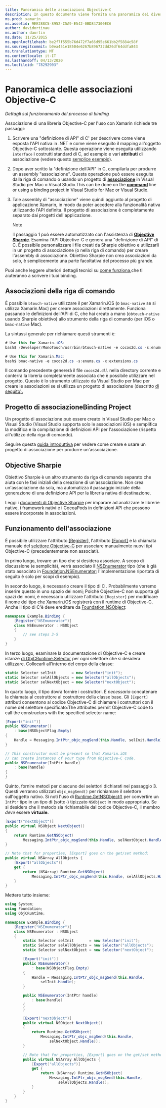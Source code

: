 ```yaml
---
title: Panoramica delle associazioni Objective-C
description: In questo documento viene fornita una panoramica dei diversi modi per creare associazioni C , per il codice Objective-C, incluse le associazioni della riga di comando, i progetti di associazione e Sharpie obiettivo. Viene inoltre illustrato il funzionamento dell'associazione.
ms.prod: xamarin
ms.assetid: 9EE288C5-8952-C5A9-E542-0BD847300EC6
author: davidortinau
ms.author: daortin
ms.date: 11/25/2015
ms.openlocfilehash: be2f7f555b76d472f7a66d95e661bb2f5884c58f
ms.sourcegitcommit: b0ea451e18504e6267b896732dd26df64ddfa843
ms.translationtype: MT
ms.contentlocale: it-IT
ms.lasthandoff: 04/13/2020
ms.locfileid: "78292903"
---
```

# <a name="overview-of-objective-c-bindings"></a>Panoramica delle associazioni Objective-C

_Dettagli sul funzionamento del processo di binding_

Associazione di una libreria Objective-C per l'uso con Xamarin richiede tre passaggi:

1. Scrivere una "definizione di API" di C' per descrivere come viene esposta l'API nativa in .NET e come viene eseguito il mapping all'oggetto Objective-C sottostante. Questa operazione viene eseguita utilizzando `interface` i costrutti standard di C, ad esempio e vari **attributi** di associazione (vedere questo [semplice esempio](~/cross-platform/macios/binding/objective-c-libraries.md#Binding_an_API)).

2. Dopo aver scritto la "definizione dell'API" in C, compilarla per produrre un assembly "associazione". Questa operazione può essere eseguita dalla riga di comando o usando un progetto di [**associazione**](#bindingproject) in Visual Studio per Mac o Visual Studio.This can be done on the [**command**](#commandline) line or using a binding project in Visual Studio for Mac or Visual Studio.

3. Tale assembly di "associazione" viene quindi aggiunto al progetto di applicazione Xamarin, in modo da poter accedere alla funzionalità nativa utilizzando l'API definita.
   Il progetto di associazione è completamente separato dai progetti dell'applicazione.

   > [!NOTE]
   > Il passaggio 1 può essere automatizzato con l'assistenza di [**Objective Sharpie**](#objectivesharpie). Esamina l'API Objective-C e genera una "definizione di API" di C. È possibile personalizzare i file creati da Sharpie obiettivo e utilizzarli in un progetto di associazione (o nella riga di comando) per creare l'assembly di associazione. Obiettivo Sharpie non crea associazioni da solo, è semplicemente una parte facoltativa del processo più grande.

Puoi anche leggere ulteriori dettagli tecnici su [come funziona,](#howitworks)che ti aiuteranno a scrivere i tuoi binding.

<a name="Command_Line_Bindings" /><a name="commandline" />

## <a name="command-line-bindings"></a>Associazioni della riga di comando

È possibile `btouch-native` utilizzare il per Xamarin.iOS (o `bmac-native` se si utilizza Xamarin.Mac) per creare associazioni direttamente. Funziona passando le definizioni dell'API di C, che hai creato a mano (o`btouch-native` usando Sharpie obiettivo) allo strumento della riga di comando (per iOS o `bmac-native` Mac).

La sintassi generale per richiamare questi strumenti è:

```csharp
# Use this for Xamarin.iOS:
bash$ /Developer/MonoTouch/usr/bin/btouch-native -e cocos2d.cs -s:enums.cs -x:extensions.cs
```

```csharp
# Use this for Xamarin.Mac:
bash$ bmac-native -e cocos2d.cs -s:enums.cs -x:extensions.cs
```

Il comando precedente genererà il file `cocos2d.dll` nella directory corrente e conterrà la libreria completamente associata che è possibile utilizzare nel progetto. Questo è lo strumento utilizzato da Visual Studio per Mac per creare le associazioni se si utilizza un progetto di associazione (descritto [di seguito).](#bindingproject)

<a name="bindingproject" />

## <a name="binding-project"></a>Progetto di associazioneBinding Project

Un progetto di associazione può essere creato in Visual Studio per Mac o Visual Studio (Visual Studio supporta solo le associazioni iOS) e semplifica la modifica e la compilazione di definizioni API per l'associazione (rispetto all'utilizzo della riga di comando).

Seguire questa [guida introduttiva](~/cross-platform/macios/binding/objective-c-libraries.md#Getting_Started) per vedere come creare e usare un progetto di associazione per produrre un'associazione.

<a name="objectivesharpie" />

## <a name="objective-sharpie"></a>Objective Sharpie

Obiettivo Sharpie è un altro strumento da riga di comando separato che aiuta con le fasi iniziali della creazione di un'associazione. Non crea un'associazione da sola, ma automatizza il passaggio iniziale della generazione di una definizione API per la libreria nativa di destinazione.

Leggi i [documenti di Objective Sharpie](~/cross-platform/macios/binding/objective-sharpie/index.md) per imparare ad analizzare le librerie native, i framework nativi e i CocoaPods in definizioni API che possono essere incorporate in associazioni.

<a name="howitworks" />

## <a name="how-binding-works"></a>Funzionamento dell'associazione

È possibile utilizzare l'attributo [[Register],](xref:Foundation.RegisterAttribute) l'attributo [[Export]](xref:Foundation.ExportAttribute) e la chiamata manuale del [selettore Objective-C](~/ios/internals/objective-c-selectors.md) per associare manualmente nuovi tipi Objective-C (precedentemente non associati).

In primo luogo, trovare un tipo che si desidera associare. A scopo di discussione (e semplicità), verrà associato il [NSEnumerator](https://developer.apple.com/documentation/foundation/nsenumerator) tipo (che è già stato associato in [Foundation.NSEnumerator](xref:Foundation.NSEnumerator); l'implementazione riportata di seguito è solo per scopi di esempio).

In secondo luogo, è necessario creare il tipo di C . Probabilmente vorremo inserire questo in uno spazio dei nomi; Poiché Objective-C non supporta gli spazi dei nomi, è necessario utilizzare l'attributo `[Register]` per modificare il nome del tipo che Xamarin.iOS registrerà con il runtime di Objective-C. Anche il tipo di C'è deve ereditare da [Foundation.NSObject](xref:Foundation.NSObject):

```csharp
namespace Example.Binding {
    [Register("NSEnumerator")]
    class NSEnumerator : NSObject
    {
        // see steps 3-5
    }
}
```

In terzo luogo, esaminare la documentazione di Objective-C e creare istanze [di ObjCRuntime.Selector](xref:ObjCRuntime.Selector) per ogni selettore che si desidera utilizzare. Collocarli all'interno del corpo della classe:

```csharp
static Selector selInit       = new Selector("init");
static Selector selAllObjects = new Selector("allObjects");
static Selector selNextObject = new Selector("nextObject");
```

In quarto luogo, il tipo dovrà fornire i costruttori. È *necessario* concatenare la chiamata al costruttore al costruttore della classe base. Gli `[Export]` attributi consentono al codice Objective-C di chiamare i costruttori con il nome del selettore specificato:The attributes permit Objective-C code to call the constructors with the specified selector name:

```csharp
[Export("init")]
public NSEnumerator()
    : base(NSObjectFlag.Empty)
{
    Handle = Messaging.IntPtr_objc_msgSend(this.Handle, selInit.Handle);
}
```

```csharp
// This constructor must be present so that Xamarin.iOS
// can create instances of your type from Objective-C code.
public NSEnumerator(IntPtr handle)
    : base(handle)
{
}
```

Quinto, fornire metodi per ciascuno dei selettori dichiarati nel passaggio 3. Questi verranno utilizzati `objc_msgSend()` per richiamare il selettore sull'oggetto nativo. Si noti l'uso di [Runtime.GetNSObject()](xref:ObjCRuntime.Runtime.GetNSObject*) per convertire un `IntPtr` tipo in un tipo di (sotto-) tipizzato `NSObject` in modo appropriato. Se si desidera che il metodo sia richiamabile dal codice Objective-C, il membro *deve* essere **virtuale.**

```csharp
[Export("nextObject")]
public virtual NSObject NextObject()
{
    return Runtime.GetNSObject(
        Messaging.IntPtr_objc_msgSend(this.Handle, selNextObject.Handle));
}
```

```csharp
// Note that for properties, [Export] goes on the get/set method:
public virtual NSArray AllObjects {
    [Export("allObjects")]
    get {
        return (NSArray) Runtime.GetNSObject(
            Messaging.IntPtr_objc_msgSend(this.Handle, selAllObjects.Handle));
    }
}
```

Mettere tutto insieme:

```csharp
using System;
using Foundation;
using ObjCRuntime;

namespace Example.Binding {
    [Register("NSEnumerator")]
    class NSEnumerator : NSObject
    {
        static Selector selInit       = new Selector("init");
        static Selector selAllObjects = new Selector("allObjects");
        static Selector selNextObject = new Selector("nextObject");

        [Export("init")]
        public NSEnumerator()
            : base(NSObjectFlag.Empty)
        {
            Handle = Messaging.IntPtr_objc_msgSend(this.Handle,
                selInit.Handle);
        }

        public NSEnumerator(IntPtr handle)
            : base(handle)
        {
        }

        [Export("nextObject")]
        public virtual NSObject NextObject()
        {
            return Runtime.GetNSObject(
                Messaging.IntPtr_objc_msgSend(this.Handle,
                    selNextObject.Handle));
        }

        // Note that for properties, [Export] goes on the get/set method:
        public virtual NSArray AllObjects {
            [Export("allObjects")]
            get {
                return (NSArray) Runtime.GetNSObject(
                    Messaging.IntPtr_objc_msgSend(this.Handle,
                        selAllObjects.Handle));
            }
        }
    }
}
```
